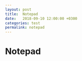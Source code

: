```yaml
---
layout: post
title:  Notepad
date:   2018-09-10 12:00:00 +0300
categories: test
permalink: notepad
---
```


# Notepad